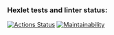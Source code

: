 ### Hexlet tests and linter status:
[![Actions Status](https://github.com/Bobronaud/frontend-project-11/workflows/hexlet-check/badge.svg)](https://github.com/Bobronaud/frontend-project-11/actions)
[![Maintainability](https://api.codeclimate.com/v1/badges/e0ff04d293740b49bf4e/maintainability)](https://codeclimate.com/github/Bobronaud/frontend-project-11/maintainability)

